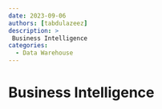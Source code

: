 ```yaml
---
date: 2023-09-06
authors: [tabdulazeez]
description: >
 Business Intelligence
categories:
  - Data Warehouse  
---
```


# Business Intelligence